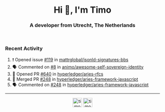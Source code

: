 <h1 align="center">Hi 👋, I'm Timo</h1>
<h3 align="center">A developer from Utrecht, The Netherlands</h3>
<br/>
<!-- https://github.com/rahuldkjain/github-profile-readme-generator --!>

<!--  <p align="left"><img src="https://github-readme-stats.vercel.app/api?username=timoglastra&show_icons=true&count_private=true&" alt="timoglastra" /></p> --!>

<!--
Github language stats
<p align="left"><img src="https://github-readme-stats.vercel.app/api/top-langs/?username=timoglastra&layout=compact" alt="timoglastra" /><p>
-->

<!-- Codestats language stats -->
<!-- <p align="left"><img src="https://codestats-readme.vercel.app/api/top-langs/?username=timoglastra&layout=compact&language_count=12" alt="timoglastra" /><p>    --!>
  
<h3>Recent Activity</h3>

<!--START_SECTION:activity-->
1. ❗️ Opened issue [#119](https://github.com/mattrglobal/jsonld-signatures-bbs/issues/119) in [mattrglobal/jsonld-signatures-bbs](https://github.com/mattrglobal/jsonld-signatures-bbs)
2. 🗣 Commented on [#8](https://github.com/animo/awesome-self-sovereign-identity/issues/8) in [animo/awesome-self-sovereign-identity](https://github.com/animo/awesome-self-sovereign-identity)
3. 💪 Opened PR [#640](https://github.com/hyperledger/aries-rfcs/pull/640) in [hyperledger/aries-rfcs](https://github.com/hyperledger/aries-rfcs)
4. 🎉 Merged PR [#248](https://github.com/hyperledger/aries-framework-javascript/pull/248) in [hyperledger/aries-framework-javascript](https://github.com/hyperledger/aries-framework-javascript)
5. 🗣 Commented on [#248](https://github.com/hyperledger/aries-framework-javascript/issues/248) in [hyperledger/aries-framework-javascript](https://github.com/hyperledger/aries-framework-javascript)
<!--END_SECTION:activity-->

---

<p align="center">
<a href="https://twitter.com/timoglastra" target="blank"><img align="center" src="https://cdn.jsdelivr.net/npm/simple-icons@3.0.1/icons/twitter.svg" alt="timoglastra" height="30" width="30" /></a>
<a href="https://linkedin.com/in/timoglastra" target="blank"><img align="center" src="https://cdn.jsdelivr.net/npm/simple-icons@3.0.1/icons/linkedin.svg" alt="timoglastra" height="30" width="30" /></a>
</p>



